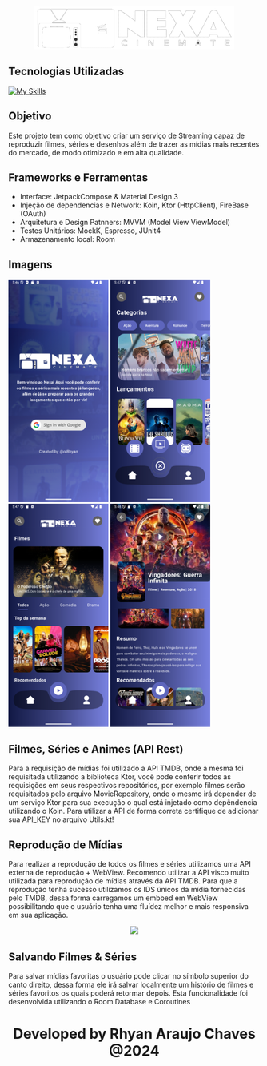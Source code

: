 <div align="center">
  <img src="app/src/main/res/drawable/app_logo.png" width=400>
</div>

## Tecnologias Utilizadas
[![My Skills](https://skillicons.dev/icons?i=kotlin,ktor,androidstudio,firebase)](https://skillicons.dev)

## Objetivo

Este projeto tem como objetivo criar um serviço de Streaming capaz de reproduzir filmes, séries e desenhos além de trazer as mídias mais recentes do mercado, de modo otimizado e em alta qualidade.

## Frameworks e Ferramentas

- Interface: JetpackCompose & Material Design 3
- Injeção de dependencias e Network: Koin, Ktor (HttpClient), FireBase (OAuth)
- Arquitetura e Design Patnners: MVVM (Model View ViewModel)
- Testes Unitários: MockK, Espresso, JUnit4
- Armazenamento local: Room

## Imagens

<div align="center-horizontally">
   <img src="login.png" width=200>
   <img src="home.png" width=200>
   <img src="movies.png" width=200>
   <img src="details.png" width=200>
</div>

## Filmes, Séries e Animes (API Rest)

Para a requisição de mídias foi utilizado a API TMDB, onde a mesma foi requisitada utilizando a biblioteca Ktor, você pode conferir todos as requisições em seus respectivos repositórios,
por exemplo filmes serão requisitados pelo arquivo MovieRepository, onde o mesmo irá depender de um serviço Ktor para sua execução o qual está injetado como depêndencia utilizando o Koin.
Para utilizar a API de forma correta certifique de adicionar sua API_KEY no arquivo Utils.kt!

## Reprodução de Mídias

Para realizar a reprodução de todos os filmes e séries utilizamos uma API externa de reprodução + WebView. Recomendo utilizar a API visco muito utilizada para reprodução de mídias através da API TMDB.
Para que a reprodução tenha sucesso utilizamos os IDS únicos da mídia fornecidas pelo TMDB, dessa forma carregamos um embbed em WebView possibilitando que o usuário tenha uma fluídez melhor e mais responsiva em sua aplicação.

<div align="center">
  <img src="reproducao.gif" width=900>
</div>

## Salvando Filmes & Séries

Para salvar mídias favoritas o usuário pode clicar no símbolo superior do canto direito, dessa forma ele irá salvar localmente um histório de filmes e séries favoritos os quais poderá retormar depois. Esta funcionalidade foi desenvolvida
utilizando o Room Database e Coroutines



<h1 align="center">
   Developed by Rhyan Araujo Chaves @2024
</h1>


